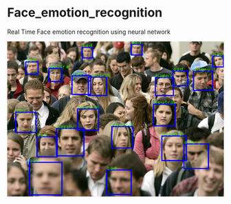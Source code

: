 # Face_emotion_recognition
Real Time Face emotion recognition using neural network 

<img src="testgallery/detected_faces.png" >


